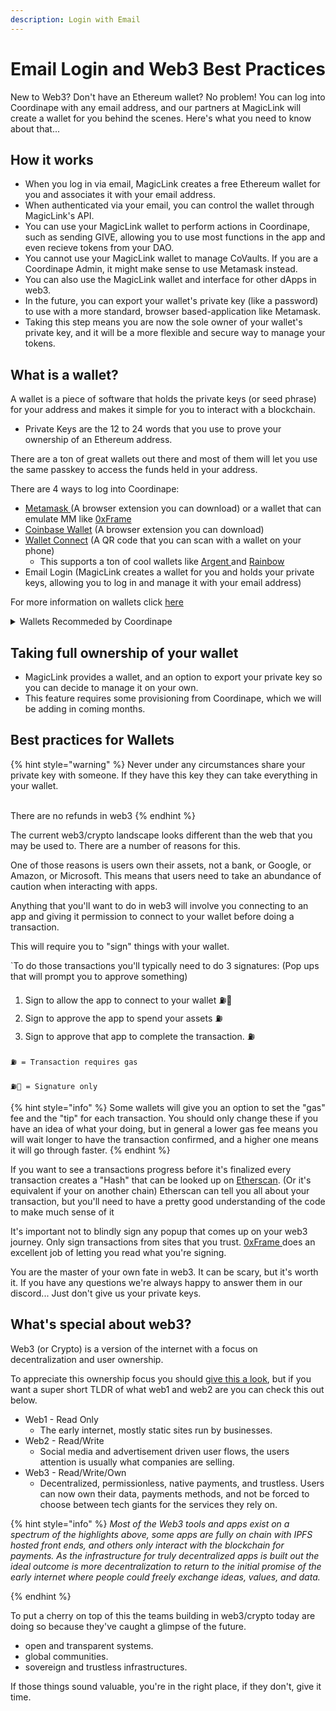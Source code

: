 ```yaml
---
description: Login with Email
---
```


# Email Login and Web3 Best Practices

New to Web3? Don't have an Ethereum wallet? No problem! You can log into Coordinape with any email address, and our partners at MagicLink will create a wallet for you behind the scenes. Here's what you need to know about that...

## How it works

* When you log in via email, MagicLink creates a free Ethereum wallet for you and associates it with your email address.
* When authenticated via your email, you can control the wallet through MagicLink's API.
* You can use your MagicLink wallet to perform actions in Coordinape, such as sending GIVE, allowing you to use most functions in the app and even recieve tokens from your DAO.
* You cannot use your MagicLink wallet to manage CoVaults.  If you are a Coordinape Admin, it might make sense to use Metamask instead.
* You can also use the MagicLink wallet and interface for other dApps in web3.
* In the future, you can export your wallet's private key (like a password) to use with a more standard, browser based-application like Metamask.
* Taking this step means you are now the sole owner of your wallet's private key, and it will be a more flexible and secure way to manage your tokens.&#x20;

## What is a wallet?

A wallet is a piece of software that holds the private keys (or seed phrase) for your address and makes it simple for you to interact with a blockchain.&#x20;

* Private Keys are the 12 to 24 words that you use to prove your ownership of an Ethereum address.

There are a ton of great wallets out there and most of them will let you use the same passkey to access the funds held in your address.

There are 4 ways to log into Coordinape:

* [Metamask ](https://metamask.io)(A browser extension you can download) or a wallet that can emulate MM like [0xFrame](https://frame.sh)
* [Coinbase Wallet](https://www.coinbase.com/wallet) (A browser extension you can download)
* [Wallet Connect](https://walletconnect.com) (A QR code that you can scan with a wallet on your phone)
  * This supports a ton of cool wallets like [Argent ](https://www.argent.xyz)and [Rainbow](https://rainbow.me)
* Email Login (MagicLink creates a wallet for you and holds your private keys, allowing you to log in and manage it with your email address)&#x20;

For more information on wallets click [here](https://ethereum.org/en/wallets/)

<details>

<summary>Wallets Recommeded by Coordinape</summary>

#### [0xFrame](https://frame.sh)

Feature rich software wallet that lives on your local machine and can emulate Metamask when signing transactions.

➕ Does a great job of displaying what your signing

➕ Compatible with all EVM Chains

➕ Excellent hardware wallet support

➖ Not natively supported everwhere

#### [Argent](https://www.argent.xyz)

A mobile wallet that doesn't require you to know your private keys and supports Social Recovery if you forget your password

➕ Never been hacked

➕ All Transactions must be approved by guardians (3 factor Authentication)

➖ Only compatible with Ethereum and zkSync

➖ Can be more expensive to perform transactions due to additional security of the guardians

#### [Coinbase Wallet](https://www.coinbase.com/wallet)

Mobile wallet and Browser Extension that supports EVM chains and additional chains

➕ Built in browser

➕ Integration with Coinbase&#x20;

➖ Not as widely supported as Metamask

#### [MetaMask](https://metamask.io)

Mobile wallet and browser extension that supports all EVM chains, this is the standard wallet for Crypto.

➕ Built in browser

➖ UX&#x20;

Even More wallets can be found here [https://ethereum.org/en/wallets/find-wallet/](https://ethereum.org/en/wallets/find-wallet/)

</details>

## Taking full ownership of your wallet

* MagicLink provides a wallet, and an option to export your private key so you can decide to manage it on your own.
* This feature requires some provisioning from Coordinape, which we will be adding in coming months.

## Best practices for Wallets

{% hint style="warning" %}
Never under any circumstances share your private key with someone. If they have this key they can take everything in your wallet.

\
There are no refunds in web3
{% endhint %}

The current web3/crypto landscape looks different than the web that you may be used to. There are a number of reasons for this.&#x20;

One of those reasons is users own their assets, not a bank, or Google, or Amazon, or Microsoft. This means that users need to take an abundance of caution when interacting with apps.&#x20;

Anything that you'll want to do in web3 will involve you connecting to an app and giving it permission to connect to your wallet before doing a transaction.&#x20;

This will require you to "sign" things with your wallet.&#x20;

\`To do those transactions you'll typically need to do 3 signatures: (Pop ups that will prompt you to approve something)&#x20;

1. Sign to allow the app to connect to your wallet ⛽🚫
2. Sign to approve the app to spend your assets ⛽
3. Sign to approve that app to complete the transaction. ⛽

`⛽ = Transaction requires gas`

`⛽🚫 = Signature only`

{% hint style="info" %}
Some wallets will give you an option to set the "gas" fee and the "tip" for each transaction. You should only change these if you have an idea of what your doing, but in general a lower gas fee means you will wait longer to have the transaction confirmed, and a higher one means it will go through faster.&#x20;
{% endhint %}

If you want to see a transactions progress before it's finalized every transaction creates a "Hash" that can be looked up on [Etherscan](https://etherscan.io). (Or it's equivalent if your on another chain) Etherscan can tell you all about your transaction, but you'll need to have a pretty good understanding of the code to make much sense of it

It's important not to blindly sign any popup that comes up on your web3 journey. Only sign transactions from sites that you trust. [0xFrame ](https://frame.sh)does an excellent job of letting you read what you're signing.&#x20;

You are the master of your own fate in web3. It can be scary, but it's worth it. If you have any questions we're always happy to answer them in our discord... Just don't give us your private keys.

## What's special about web3?

Web3 (or Crypto) is a version of the internet with a focus on decentralization and user ownership.&#x20;

To appreciate this ownership focus you should [give this a look](https://ethereum.org/en/web3/), but if you want a super short TLDR of what web1 and web2 are you can check this out below.

* Web1 - Read Only
  * The early internet, mostly static sites run by businesses.
* Web2 - Read/Write
  * Social media and advertisement driven user flows, the users attention is usually what companies are selling.
* Web3 - Read/Write/Own
  * Decentralized, permissionless, native payments, and trustless. Users can now own their data, payments methods, and not be forced to choose between tech giants for the services they rely on.&#x20;

{% hint style="info" %}
_Most of the Web3 tools and apps exist on a spectrum of the highlights above, some apps are fully on chain with IPFS hosted front ends, and others only interact with the blockchain for payments. As the infrastructure for truly decentralized apps is built out the ideal outcome is more decentralization to return to the initial promise of the early internet where people could freely exchange ideas, values, and data._


{% endhint %}

To put a cherry on top of this the teams building in web3/crypto today are doing so because they've caught a glimpse of the future.&#x20;

* open and transparent systems.
* global communities.
* sovereign and trustless infrastructures.

If those things sound valuable, you're in the right place, if they don't, give it time.
